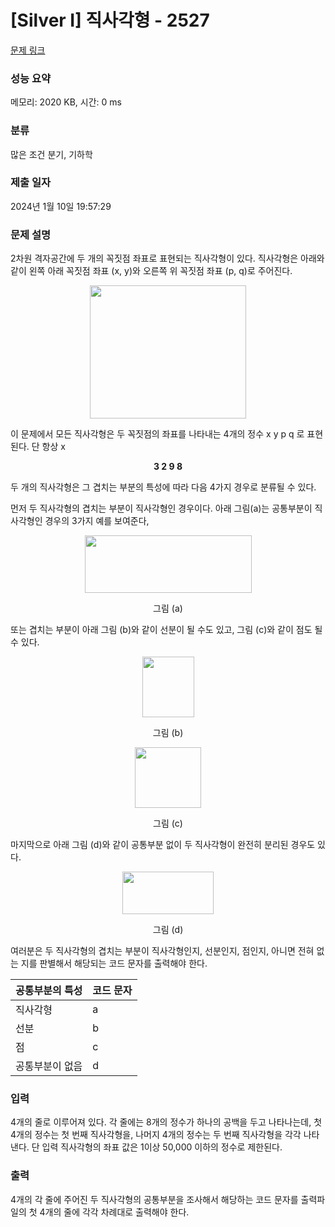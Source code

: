 # [Silver I] 직사각형 - 2527 

[문제 링크](https://www.acmicpc.net/problem/2527) 

### 성능 요약

메모리: 2020 KB, 시간: 0 ms

### 분류

많은 조건 분기, 기하학

### 제출 일자

2024년 1월 10일 19:57:29

### 문제 설명

<p>2차원 격자공간에 두 개의 꼭짓점 좌표로 표현되는 직사각형이 있다. 직사각형은 아래와 같이 왼쪽 아래 꼭짓점 좌표 (x, y)와 오른쪽 위 꼭짓점 좌표 (p, q)로 주어진다.</p>

<p style="text-align: center;"><img alt="" src="https://upload.acmicpc.net/42dae0fc-0b99-4894-9efb-ecbe4f82ddc0/-/preview/" style="width: 250px; height: 213px;"></p>

<p>이 문제에서 모든 직사각형은 두 꼭짓점의 좌표를 나타내는 4개의 정수 x y p q 로 표현된다. 단 항상 x<p, y<q 이다. 예를 들어 위 그림에 제시된 직사각형이라면 아래와 같이 표현된다.</p>

<p style="text-align: center;"><strong>3 2 9 8</strong></p>

<p>두 개의 직사각형은 그 겹치는 부분의 특성에 따라 다음 4가지 경우로 분류될 수 있다. </p>

<p>먼저 두 직사각형의 겹치는 부분이 직사각형인 경우이다. 아래 그림(a)는 공통부분이 직사각형인 경우의 3가지 예를 보여준다,</p>

<p style="text-align: center;"><img alt="" src="https://upload.acmicpc.net/fa199f60-888a-4cbc-ac44-c50bbb3edf10/-/preview/" style="width: 267px; height: 92px;"></p>

<p style="text-align: center;">그림 (a)</p>

<p>또는 겹치는 부분이 아래 그림 (b)와 같이 선분이 될 수도 있고, 그림 (c)와 같이 점도 될 수 있다. </p>

<p style="text-align: center;"><img alt="" src="https://upload.acmicpc.net/18c85091-ae8c-4380-88b9-5c25026f3af6/-/preview/" style="width: 83px; height: 97px;"></p>

<p style="text-align: center;">그림 (b)</p>

<p style="text-align: center;"><img alt="" src="https://upload.acmicpc.net/9cf6a020-9a7d-4638-afb8-f284ca588b8b/-/preview/" style="width: 106px; height: 97px;"></p>

<p style="text-align: center;">그림 (c)</p>

<p>마지막으로 아래 그림 (d)와 같이 공통부분 없이 두 직사각형이 완전히 분리된 경우도 있다.</p>

<p style="text-align: center;"><img alt="" src="https://upload.acmicpc.net/f4d434ee-dee0-42a7-a5b6-a2c12b248fb2/-/preview/" style="width: 146px; height: 68px;"></p>

<p style="text-align: center;">그림 (d)</p>

<p>여러분은 두 직사각형의 겹치는 부분이 직사각형인지, 선분인지, 점인지, 아니면 전혀 없는 지를 판별해서 해당되는 코드 문자를 출력해야 한다. </p>

<table class="table table-bordered table-center-20 th-center td-center">
	<thead>
		<tr>
			<th>공통부분의 특성</th>
			<th>코드 문자</th>
		</tr>
	</thead>
	<tbody>
		<tr>
			<td>직사각형</td>
			<td>a</td>
		</tr>
		<tr>
			<td>선분</td>
			<td>b</td>
		</tr>
		<tr>
			<td>점</td>
			<td>c</td>
		</tr>
		<tr>
			<td>공통부분이 없음</td>
			<td>d</td>
		</tr>
	</tbody>
</table>

### 입력 

 <p>4개의 줄로 이루어져 있다. 각 줄에는 8개의 정수가 하나의 공백을 두고 나타나는데, 첫 4개의 정수는 첫 번째 직사각형을, 나머지 4개의 정수는 두 번째 직사각형을 각각 나타낸다. 단 입력 직사각형의 좌표 값은 1이상 50,000 이하의 정수로 제한된다. </p>

### 출력 

 <p>4개의 각 줄에 주어진 두 직사각형의 공통부분을 조사해서 해당하는 코드 문자를 출력파일의 첫 4개의 줄에 각각 차례대로 출력해야 한다.</p>

